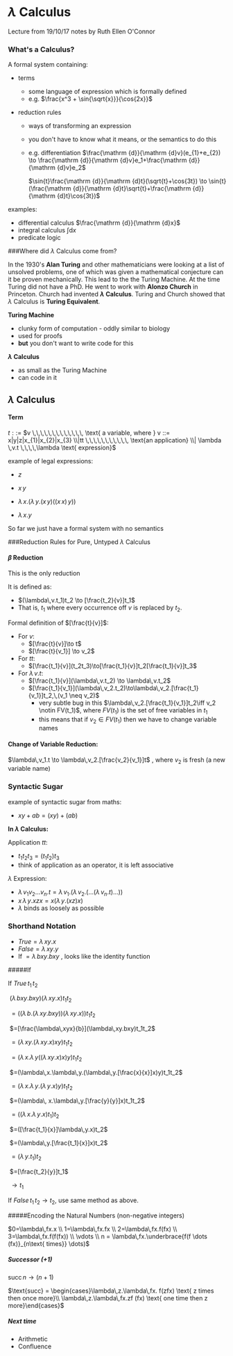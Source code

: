# $\lambda$ Calculus

Lecture from 19/10/17 notes by Ruth Ellen O'Connor 

### What's a Calculus?

A formal system containing:

* terms

  * some language of expression which is formally defined
  * e.g.   $\frac{x^3 + \sin{\sqrt{x}}}{\cos{2x}}$

* reduction rules

  * ways of transforming an expression

  * you don't have to know what it means, or the semantics to do this

  * e.g. differentiation $\frac{\mathrm {d}}{\mathrm {d}v}(e_{1}+e_{2}) \to \frac{\mathrm {d}}{\mathrm {d}v}e_1+\frac{\mathrm {d}}{\mathrm {d}v}e_2$

    $\sin{t}\frac{\mathrm {d}}{\mathrm {d}t}(\sqrt{t}+\cos{3t}) \to \sin{t} (\frac{\mathrm {d}}{\mathrm {d}t}\sqrt{t}+\frac{\mathrm {d}}{\mathrm {d}t}\cos{3t})$

examples: 

* differential calculus $\frac{\mathrm {d}}{\mathrm {d}x}$
* integral calculus $\int{}\mathrm{d}x$
* predicate logic

###Where did $\lambda$ Calculus come from?

In the 1930's **Alan Turing** and other mathematicians were looking at a list of unsolved problems, one of which was given a mathematical conjecture can it be proven mechanically. This lead to the the Turing Machine. At the time Turing did not have a PhD. He went to work with **Alonzo Church** in Princeton. Church had invented **$\lambda$ Calculus**. Turing and Church showed that $\lambda$ Calculus is **Turing Equivalent**.

**Turing Machine**

* clunky form of computation - oddly similar to biology
* used for proofs
* **but** you don't want to write code for this

**$\lambda$ Calculus**

* as small as the Turing Machine
* can code in it

## $\lambda$ Calculus

#### Term

$t::=$ $v \,\,\,\,\,\,\,\,\,\,\,\,\, \text{ a variable, where } v ::= x|y|z|x_{1}|x_{2}|x_{3} \\|tt \,\,\,\,\,\,\,\,\,\,\, \text{an application} \\| \lambda \,v.t \,\,\,\,\lambda \text{ expression}$  		

example of legal expressions:

* $z$


* $x\,y$
* $\lambda\,x . (\lambda\,y. (x\,y)((x\,x)\,y))$
* $\lambda\, x.y$

So far we just have a formal system with no semantics

###Reduction Rules for Pure, Untyped $\lambda$ Calculus

#### $\beta$ Reduction

This is the only reduction

It is defined as:

* $(\lambda\,v.t_1)t_2 \to [\frac{t_2}{v}]t_1$
* That is, $t_1$ where every occurrence off $v$ is replaced by $t_2$.

Formal definition of $[\frac{t}{v}]$:

* For $v$:
  * $[\frac{t}{v}]\to t$
  * $[\frac{t}{v_1}] \to v_2$
* For $tt$:
  * $[\frac{t_1}{v}](t_2t_3)\to[\frac{t_1}{v}]t_2[\frac{t_1}{v}]t_3$
* For $\lambda\,v.t$:
  * $[\frac{t_1}{v}](\lambda\,v.t_2) \to \lambda\,v.t_2$
  * $[\frac{t_1}{v_1}](\lambda\,v_2.t_2)\to\lambda\,v_2.[\frac{t_1}{v_1}]t_2,\,(v_1 \neq v_2)$
    * very subtle bug in this $\lambda\,v_2.[\frac{t_1}{v_1}]t_2\iff v_2 \notin FV(t_1)$, where $FV(t_1)$ is the set of free variables in $t_1$
    * this means that if $v_2\in FV(t_1)$ then we have to change variable names 

#### Change of Variable Reduction:

$\lambda\,v_1.t \to \lambda\,v_2.[\frac{v_2}{v_1}]t$ , where $v_2$ is fresh (a new variable name)

### Syntactic Sugar

example of syntactic sugar from maths:

* $xy+ab = (xy)+(ab)$

**In $\lambda$ Calculus:**

Application $tt$:

* $t_1t_2t_3 = (t_1t_2)t_3$ 
* think of application as an operator, it is left associative

$\lambda$ Expression:

* $\lambda\,v_1v_2\dots v_n.t = \lambda\,v_1.(\lambda\,v_2. (\dots(\lambda\,v_n.t)\dots))$
* $x\,\lambda\,y.xzx=x(\lambda\,y.(xz)x)$
* $\lambda$ binds as loosely as possible

### Shorthand Notation 

* $True =\lambda\,xy.x$
* $False =\lambda\,xy.y$
* If $=\lambda\,bxy.bxy$ , looks like the identity function

#####If 

If $True\, t_1\,t_2$

​	$(\lambda\,bxy.bxy)(\lambda\,xy.x)t_1t_2$

​	$=((\lambda\,b.(\lambda\,xy.bxy))(\lambda\,xy.x))t_1t_2$

​	$=[\frac{\lambda\,xyx}{b}](\lambda\,xy.bxy)t_1t_2$

​	$= (\lambda\,xy.(\lambda\,xy.x)xy)t_1t_2$

​	$=(\lambda\,x.\lambda\,y((\lambda\,xy.x)x)y)t_1t_2$

​	$=(\lambda\,x.\lambda\,y.(\lambda\,y.[\frac{x}{x}]x)y)t_1t_2$

​	$=(\lambda\,x.\lambda\,y.(\lambda\,y.x)y)t_1t_2$

​	$=(\lambda\, x.\lambda\,y.[\frac{y}{y}]x)t_1t_2$

​	$=((\lambda\,x.\lambda\,y.x)t_1)t_2$

​	$=([\frac{t_1}{x}]\lambda\,y.x)t_2$

​	$=(\lambda\,y.[\frac{t_1}{x}]x)t_2$

​	$=(\lambda\,y.t_1)t_2$

​	$=[\frac{t_2}{y}]t_1$

​	$\to t_1$

If $False\, t_1\,t_2 \to t_2$, use same method as above.

#####Encoding the Natural Numbers (non-negative integers)

$0=\lambda\,fx.x \\ 1=\lambda\,fx.fx \\ 2=\lambda\,fx.f(fx) \\ 3=\lambda\,fx.f(f(fx)) \\ \vdots \\ n = \lambda\,fx.\underbrace{f(f \dots (fx)}_{n\text{ times}} \dots)$

##### Successor ($+1$)

$\text{succ} \, n \to (n+1)$

$\text{succ} =  \begin{cases}\lambda\,z.\lambda\,fx. f(zfx) \text{ z times then once more}\\  \lambda\,z.\lambda\,fx.zf (fx) \text{ one time then z more}\end{cases}$ 

##### Next time

* Arithmetic
* Confluence

